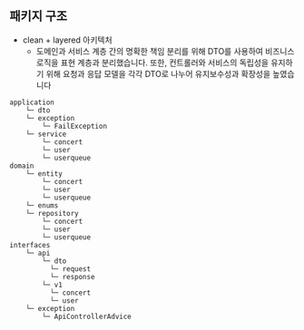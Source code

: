 ## 패키지 구조
* clean + layered 아키텍처
  * 도메인과 서비스 계층 간의 명확한 책임 분리를 위해 DTO를 사용하여 비즈니스 로직을 표현 계층과 분리했습니다. 또한, 컨트롤러와 서비스의 독립성을 유지하기 위해 요청과 응답 모델을 각각 DTO로 나누어 유지보수성과 확장성을 높였습니다


```shell
application
    └─ dto
    └─ exception
    	└─ FailException
    └─ service
    	└─ concert
    	└─ user
    	└─ userqueue
domain
    └─ entity
    	└─ concert
    	└─ user
    	└─ userqueue
    └─ enums
    └─ repository
    	└─ concert
    	└─ user
    	└─ userqueue
interfaces
    └─ api
        └─ dto
          └─ request
          └─ response
        └─ v1
          └─ concert
          └─ user
    └─ exception
        └─ ApiControllerAdvice
```

